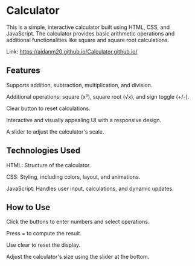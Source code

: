 # Calculator
This is a simple, interactive calculator built using HTML, CSS, and JavaScript. The calculator provides basic arithmetic operations and additional functionalities like square and square root calculations. 

Link: https://aidanm20.github.io/Calculator.github.io/

## Features
Supports addition, subtraction, multiplication, and division.

Additional operations: square (x²), square root (√x), and sign toggle (+/-).

Clear button to reset calculations.

Interactive and visually appealing UI with a responsive design.

A slider to adjust the calculator's scale.

## Technologies Used
HTML: Structure of the calculator.

CSS: Styling, including colors, layout, and animations.

JavaScript: Handles user input, calculations, and dynamic updates.

## How to Use
Click the buttons to enter numbers and select operations.

Press = to compute the result.

Use clear to reset the display.

Adjust the calculator's size using the slider at the bottom.
